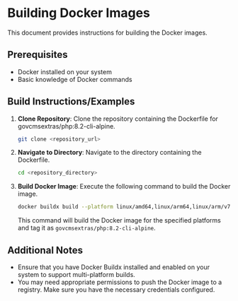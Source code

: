 # Building Docker Images

This document provides instructions for building the Docker images.

## Prerequisites

- Docker installed on your system
- Basic knowledge of Docker commands

## Build Instructions/Examples

1. **Clone Repository**: Clone the repository containing the Dockerfile for govcmsextras/php:8.2-cli-alpine.

    ```bash
    git clone <repository_url>
    ```

2. **Navigate to Directory**: Navigate to the directory containing the Dockerfile.

    ```bash
    cd <repository_directory>
    ```

3. **Build Docker Image**: Execute the following command to build the Docker image.

    ```bash
    docker buildx build --platform linux/amd64,linux/arm64,linux/arm/v7,linux/arm/v8 -t govcmsextras/php:8.2-cli-alpine --push .
    ```

    This command will build the Docker image for the specified platforms and tag it as `govcmsextras/php:8.2-cli-alpine`.


## Additional Notes

- Ensure that you have Docker Buildx installed and enabled on your system to support multi-platform builds.
- You may need appropriate permissions to push the Docker image to a registry. Make sure you have the necessary credentials configured.